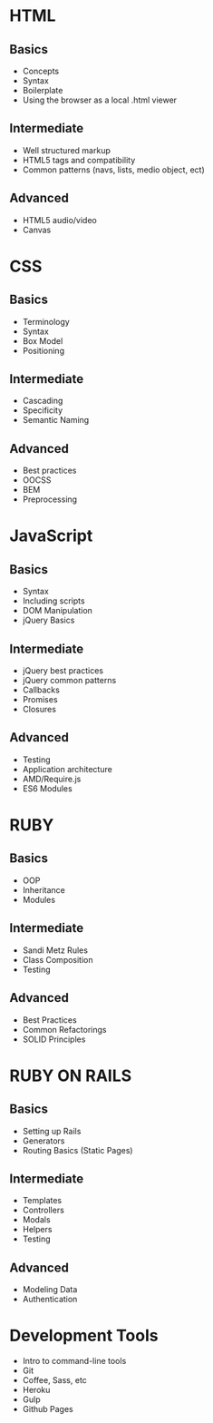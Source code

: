 HTML
====

## Basics
* Concepts
* Syntax
* Boilerplate
* Using the browser as a local .html viewer

## Intermediate
* Well structured markup
* HTML5 tags and compatibility
* Common patterns (navs, lists, medio object, ect)

## Advanced
* HTML5 audio/video
* Canvas

CSS
===

## Basics
* Terminology
* Syntax
* Box Model
* Positioning

## Intermediate
* Cascading
* Specificity
* Semantic Naming

## Advanced
* Best practices
* OOCSS
* BEM
* Preprocessing

JavaScript
==========

## Basics
* Syntax
* Including scripts
* DOM Manipulation
* jQuery Basics

## Intermediate
* jQuery best practices
* jQuery common patterns
* Callbacks
* Promises
* Closures

## Advanced
* Testing
* Application architecture
* AMD/Require.js
* ES6 Modules


RUBY
=============

## Basics
* OOP
* Inheritance
* Modules

## Intermediate
* Sandi Metz Rules
* Class Composition
* Testing

## Advanced
* Best Practices
* Common Refactorings
* SOLID Principles


RUBY ON RAILS
=============

## Basics
* Setting up Rails
* Generators
* Routing Basics (Static Pages)

## Intermediate
* Templates
* Controllers
* Modals
* Helpers
* Testing

## Advanced
* Modeling Data
* Authentication

Development Tools
=================

* Intro to command-line tools
* Git
* Coffee, Sass, etc
* Heroku
* Gulp
* Github Pages
